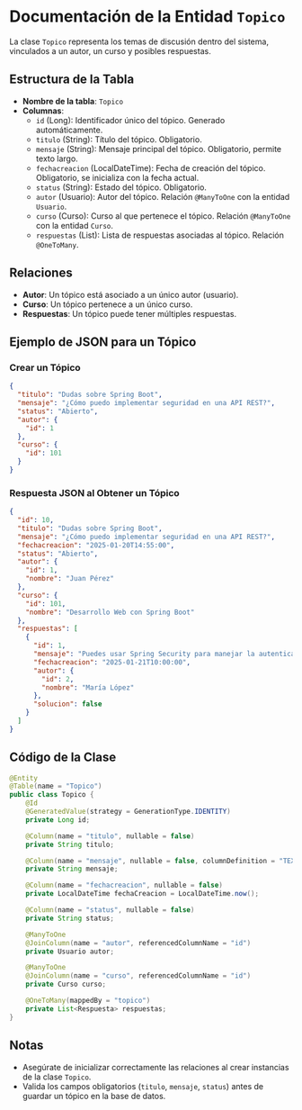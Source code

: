 
# Documentación de la Entidad `Topico`

La clase `Topico` representa los temas de discusión dentro del sistema, vinculados a un autor, un curso y posibles respuestas.

## Estructura de la Tabla

- **Nombre de la tabla**: `Topico`
- **Columnas**:
  - `id` (Long): Identificador único del tópico. Generado automáticamente.
  - `titulo` (String): Título del tópico. Obligatorio.
  - `mensaje` (String): Mensaje principal del tópico. Obligatorio, permite texto largo.
  - `fechacreacion` (LocalDateTime): Fecha de creación del tópico. Obligatorio, se inicializa con la fecha actual.
  - `status` (String): Estado del tópico. Obligatorio.
  - `autor` (Usuario): Autor del tópico. Relación `@ManyToOne` con la entidad `Usuario`.
  - `curso` (Curso): Curso al que pertenece el tópico. Relación `@ManyToOne` con la entidad `Curso`.
  - `respuestas` (List<Respuesta>): Lista de respuestas asociadas al tópico. Relación `@OneToMany`.

## Relaciones

- **Autor**: Un tópico está asociado a un único autor (usuario).
- **Curso**: Un tópico pertenece a un único curso.
- **Respuestas**: Un tópico puede tener múltiples respuestas.

## Ejemplo de JSON para un Tópico

### Crear un Tópico
```json
{
  "titulo": "Dudas sobre Spring Boot",
  "mensaje": "¿Cómo puedo implementar seguridad en una API REST?",
  "status": "Abierto",
  "autor": {
    "id": 1
  },
  "curso": {
    "id": 101
  }
}
```

### Respuesta JSON al Obtener un Tópico
```json
{
  "id": 10,
  "titulo": "Dudas sobre Spring Boot",
  "mensaje": "¿Cómo puedo implementar seguridad en una API REST?",
  "fechacreacion": "2025-01-20T14:55:00",
  "status": "Abierto",
  "autor": {
    "id": 1,
    "nombre": "Juan Pérez"
  },
  "curso": {
    "id": 101,
    "nombre": "Desarrollo Web con Spring Boot"
  },
  "respuestas": [
    {
      "id": 1,
      "mensaje": "Puedes usar Spring Security para manejar la autenticación y autorización.",
      "fechacreacion": "2025-01-21T10:00:00",
      "autor": {
        "id": 2,
        "nombre": "María López"
      },
      "solucion": false
    }
  ]
}
```

## Código de la Clase

```java
@Entity
@Table(name = "Topico")
public class Topico {
    @Id
    @GeneratedValue(strategy = GenerationType.IDENTITY)
    private Long id;

    @Column(name = "titulo", nullable = false)
    private String titulo;

    @Column(name = "mensaje", nullable = false, columnDefinition = "TEXT")
    private String mensaje;

    @Column(name = "fechacreacion", nullable = false)
    private LocalDateTime fechaCreacion = LocalDateTime.now();

    @Column(name = "status", nullable = false)
    private String status;

    @ManyToOne
    @JoinColumn(name = "autor", referencedColumnName = "id")
    private Usuario autor;

    @ManyToOne
    @JoinColumn(name = "curso", referencedColumnName = "id")
    private Curso curso;

    @OneToMany(mappedBy = "topico")
    private List<Respuesta> respuestas;
}
```

## Notas

- Asegúrate de inicializar correctamente las relaciones al crear instancias de la clase `Topico`.
- Valida los campos obligatorios (`titulo`, `mensaje`, `status`) antes de guardar un tópico en la base de datos.
